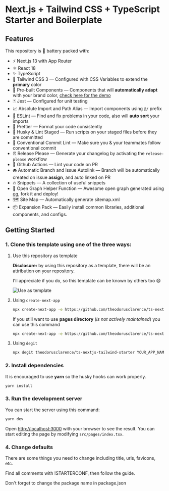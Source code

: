 # Next.js + Tailwind CSS + TypeScript Starter and Boilerplate

## Features

This repository is 🔋 battery packed with:

- ⚡️ Next.js 13 with App Router
- ⚛️ React 18
- ✨ TypeScript
- 💨 Tailwind CSS 3 — Configured with CSS Variables to extend the **primary** color
- 💎 Pre-built Components — Components that will **automatically adapt** with your brand color, [check here for the demo](https://tsnext-tw.thcl.dev/components)
- 🃏 Jest — Configured for unit testing
- 📈 Absolute Import and Path Alias — Import components using `@/` prefix
- 📏 ESLint — Find and fix problems in your code, also will **auto sort** your imports
- 💖 Prettier — Format your code consistently
- 🐶 Husky & Lint Staged — Run scripts on your staged files before they are committed
- 🤖 Conventional Commit Lint — Make sure you & your teammates follow conventional commit
- ⏰ Release Please — Generate your changelog by activating the `release-please` workflow
- 👷 Github Actions — Lint your code on PR
- 🚘 Automatic Branch and Issue Autolink — Branch will be automatically created on issue **assign**, and auto linked on PR
- 🔥 Snippets — A collection of useful snippets
- 👀 Open Graph Helper Function — Awesome open graph generated using [og](https://github.com/theodorusclarence/og), fork it and deploy!
- 🗺 Site Map — Automatically generate sitemap.xml
- 📦 Expansion Pack — Easily install common libraries, additional components, and configs.
  

## Getting Started

### 1. Clone this template using one of the three ways:

1. Use this repository as template

   **Disclosure:** by using this repository as a template, there will be an attribution on your repository.

   I'll appreciate if you do, so this template can be known by others too 😄

   ![Use as template](https://user-images.githubusercontent.com/55318172/129183039-1a61e68d-dd90-4548-9489-7b3ccbb35810.png)

2. Using `create-next-app`

   ```bash
   npx create-next-app -e https://github.com/theodorusclarence/ts-nextjs-tailwind-starter project-name
   ```

   If you still want to use **pages directory** (_is not actively maintained_) you can use this command

   ```bash
   npx create-next-app -e https://github.com/theodorusclarence/ts-nextjs-tailwind-starter/tree/pages-directory project-name
   ```

3. Using `degit`

   ```bash
   npx degit theodorusclarence/ts-nextjs-tailwind-starter YOUR_APP_NAME
   ```


### 2. Install dependencies

It is encouraged to use **yarn** so the husky hooks can work properly.

```bash
yarn install
```

### 3. Run the development server

You can start the server using this command:

```bash
yarn dev
```

Open [http://localhost:3000](http://localhost:3000) with your browser to see the result. You can start editing the page by modifying `src/pages/index.tsx`.

### 4. Change defaults

There are some things you need to change including title, urls, favicons, etc.

Find all comments with !STARTERCONF, then follow the guide.

Don't forget to change the package name in package.json
